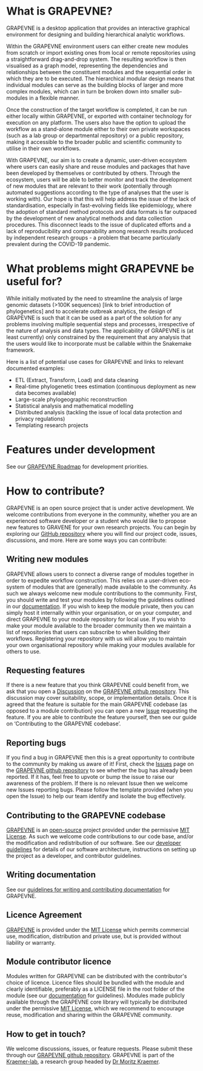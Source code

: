 # What is GRAPEVNE?

GRAPEVNE is a desktop application that provides an interactive graphical environment for designing and building hierarchical analytic workflows.

Within the GRAPEVNE environment users can either create new modules from scratch or import existing ones from local or remote repositories using a straightforward drag-and-drop system. The resulting workflow is then visualised as a graph model, representing the dependencies and relationships between the constituent modules and the sequential order in which they are to be executed. The hierarchical modular design means that individual modules can serve as the building blocks of larger and more complex modules, which can in turn be broken down into smaller sub-modules in a flexible manner.

Once the construction of the target workflow is completed, it can be run either locally within GRAPEVNE, or exported with container technology for execution on any platform. The users also have the option to upload the workflow as a stand-alone module either to their own private workspaces (such as a lab group or departmental repository) or a public repository, making it accessible to the broader public and scientific community to utilise in their own workflows.

With GRAPEVNE, our aim is to create a dynamic, user-driven ecosystem where users can easily share and reuse modules and packages that have been developed by themselves or contributed by others. Through the ecosystem, users will be able to better monitor and track the development of new modules that are relevant to their work (potentially through automated suggestions according to the type of analyses that the user is working with). Our hope is that this will help address the issue of the lack of standardisation, especially in fast-evolving fields like epidemiology, where the adoption of standard method protocols and data formats is far outpaced by the development of new analytical methods and data collection procedures. This disconnect leads to the issue of duplicated efforts and a lack of reproducibility and comparability among research results produced by independent research groups - a problem that became particularly prevalent during the COVID-19 pandemic.

# What problems might GRAPEVNE be useful for?

While initially motivated by the need to streamline the analysis of large genomic datasets (>100K sequences) [link to brief introduction of phylogenetics] and to accelerate outbreak analytics, the design of GRAPEVNE is such that it can be used as a part of the solution for any problems involving multiple sequential steps and processes, irrespective of the nature of analysis and data types. The applicability of GRAPEVNE is (at least currently) only constrained by the requirement that any analysis that the users would like to incorporate must be callable within the Snakemake framework.

Here is a list of potential use cases for GRAPEVNE and links to relevant documented examples:

- ETL (Extract, Transform, Load) and data cleaning
- Real-time phylogenetic trees estimation (continuous deployment as new data becomes available)
- Large-scale phylogeographic reconstruction
- Statistical analysis and mathematical modelling
- Distributed analysis (tackling the issue of local data protection and privacy regulations)
- Templating research projects

# Features under development

See our [GRAPEVNE Roadmap](https://github.com/orgs/kraemer-lab/projects/1) for development priorities.

# How to contribute?

GRAPEVNE is an open source project that is under active development. We welcome contributions from everyone in the community, whether you are an experienced software developer or a student who would like to propose new features to GRAVENE for your own research projects. You can begin by exploring our [GitHub repository](https://github.com/kraemer-lab/GRAPEVNE) where you will find our project code, issues, discussions, and more. Here are some ways you can contribute:

## Writing new modules

GRAPEVNE allows users to connect a diverse range of modules together in order to expedite workflow construction. This relies on a user-driven eco-system of modules that are (generally) made available to the community. As such we always welcome new module contributions to the community. First, you should write and test your modules by following the guidelines outlined in our [documentation](https://grapevne.readthedocs.io/en/latest/). If you wish to keep the module private, then you can simply host it internally within your organisation, or on your computer, and direct GRAPEVNE to your module repository for local use. If you wish to make your module available to the broader community then we maintain a list of repositories that users can subscribe to when building their workflows. Registering your repository with us will allow you to maintain your own organisational repository while making your modules available for others to use.

## Requesting features

If there is a new feature that you think GRAPEVNE could benefit from, we ask that you open a [Discussion](https://github.com/kraemer-lab/GRAPEVNE/discussions) on the [GRAPEVNE github repository](https://github.com/kraemer-lab/GRAPEVNE). This discussion may cover suitability, scope, or implementation details. Once it is agreed that the feature is suitable for the main GRAPEVNE codebase (as opposed to a module contribution) you can open a new [Issue](https://github.com/kraemer-lab/GRAPEVNE/issues) requesting the feature. If you are able to contribute the feature yourself, then see our guide on ‘Contributing to the GRAPEVNE codebase’.

## Reporting bugs

If you find a bug in GRAPEVNE then this is a great opportunity to contribute to the community by making us aware of it! First, check the [Issues](https://github.com/kraemer-lab/GRAPEVNE/issues) page on the [GRAPEVNE github repository](https://github.com/kraemer-lab/GRAPEVNE) to see whether the bug has already been reported. If it has, feel free to upvote or bump the issue to raise our awareness of the problem. If there is no relevant Issue then we welcome new Issues reporting bugs. Please follow the template provided (when you open the Issue) to help our team identify and isolate the bug effectively.

## Contributing to the GRAPEVNE codebase

[GRAPEVNE](https://github.com/kraemer-lab/GRAPEVNE) is an [open-source](https://opensource.com/resources/what-open-source) project provided under the permissive [MIT License](https://github.com/kraemer-lab/GRAPEVNE/blob/main/LICENSE). As such we welcome code contributions to our code base, and/or the modification and redistribution of our software. See our [developer guidelines](https://github.com/kraemer-lab/GRAPEVNE/tree/main/dev) for details of our software architecture, instructions on setting up the project as a developer, and contributor guidelines.

## Writing documentation

See our [guidelines for writing and contributing documentation](https://github.com/kraemer-lab/GRAPEVNE/tree/main/docs) for GRAPEVNE.

## Licence Agreement

[GRAPEVNE](https://github.com/kraemer-lab/GRAPEVNE) is provided under the [MIT License](https://github.com/kraemer-lab/GRAPEVNE/blob/main/LICENSE) which permits commercial use, modification, distribution and private use, but is provided without liability or warranty.

## Module contributor licence

Modules written for GRAPEVNE can be distributed with the contributor's choice of licence. Licence files should be bundled with the module and clearly identifiable, preferably as a LICENSE file in the root folder of the module (see our [documentation](https://grapevne.readthedocs.io/en/latest/) for guidelines). Modules made publicly available through the GRAPEVNE core library will typically be distributed under the permissive [MIT License](https://github.com/kraemer-lab/GRAPEVNE/blob/main/LICENSE), which we recommend to encourage reuse, modification and sharing within the GRAPEVNE community.

## How to get in touch?

We welcome discussions, issues, or feature requests. Please submit these through our [GRAPEVNE github repository](https://github.com/kraemer-lab/GRAPEVNE). GRAPEVNE is part of the [Kraemer-lab](https://github.com/kraemer-lab), a research group headed by [Dr Moritz Kraemer](https://www.biology.ox.ac.uk/people/dr-moritz-kraemer).
